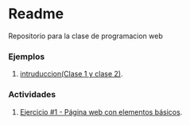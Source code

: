 # Readme

 Repositorio  para la clase de programacion web 

### Ejemplos

1. [intruduccion(Clase 1 y clase 2)](/pruebas1/index.html).

### Actividades

1. [Ejercicio #1 - Página web con elementos básicos](/Actividades/Actividad1.html).




